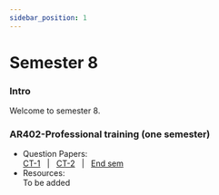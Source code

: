 ```yaml
---
sidebar_position: 1
---
```


# Semester 8

### Intro

Welcome to semester 8.

### AR402-Professional training (one semester)

- Question Papers:<br/>
  [CT-1](https://www.google.com) &nbsp; | &nbsp;
  [CT-2](https://www.google.com) &nbsp; | &nbsp;
  [End sem](https://www.google.com)
- Resources:<br/>
  To be added
